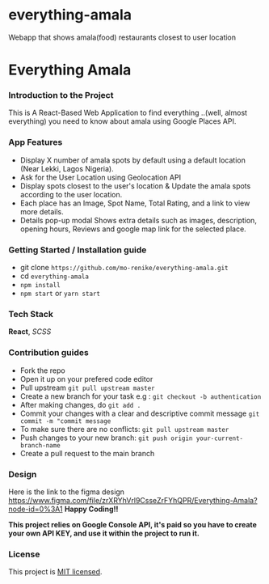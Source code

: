 # everything-amala
Webapp that shows amala(food) restaurants closest to user location 
# Everything Amala
### Introduction to the Project
 This is A React-Based Web Application to find everything ..(well, almost everything) you need to know about amala using Google Places API.  

### App Features
- Display X number of amala spots by default using a default location (Near Lekki, Lagos Nigeria). 
- Ask for the User Location using Geolocation API
- Display spots closest to the user's location & Update the amala spots according to the user location.
- Each place has an Image, Spot Name, Total Rating, and a link to view more details.
- Details pop-up modal Shows extra details such as images, description, opening hours, Reviews and google map link for the selected place.

### Getting Started / Installation guide
- git clone `https://github.com/mo-renike/everything-amala.git`
- cd `everything-amala`
- `npm install`
- `npm start` or `yarn start`

### Tech Stack
**React**, *SCSS*
### Contribution guides
- Fork the repo
- Open it up on your prefered code editor
- Pull upstream `git pull upstream master`
- Create a new branch for your task e.g : `git checkout -b authentication`
- After making changes, do `git add .`
- Commit your changes with a clear and  descriptive commit message `git commit -m "commit message`
- To make sure there are no conflicts: `git pull upstream master`
- Push changes to your new branch: `git push origin your-current-branch-name`
- Create a pull request to the main branch

### Design 
Here is the link to  the figma design
https://www.figma.com/file/zrXRYhVrl9CsseZrFYhQPR/Everything-Amala?node-id=0%3A1
**Happy Coding!!**


**This project relies on Google Console API, it's paid so you have to create your own API KEY, and use it within the project to run it.**

### License

This project  is [MIT licensed](LICENSE).
